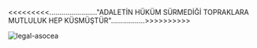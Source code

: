 <<<<<<<<<........................"ADALETİN HÜKÜM SÜRMEDİĞİ TOPRAKLARA MUTLULUK HEP KÜSMÜŞTÜR".................>>>>>>>>>>                                     

 ![legal-asocea](https://user-images.githubusercontent.com/101215803/180098067-391cb237-6d97-4663-a5ee-cc5ba472afc5.gif)
